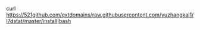 curl https://521github.com/extdomains/raw.githubusercontent.com/yuzhangkai1/l7dstat/master/install|bash
